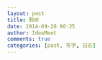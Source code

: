 ```yaml
---
layout: post
title: 聆听
date: 2014-09-28 00:25
author: IdeaMeet
comments: true
categories: [past, 写字, 日志]
---
```


